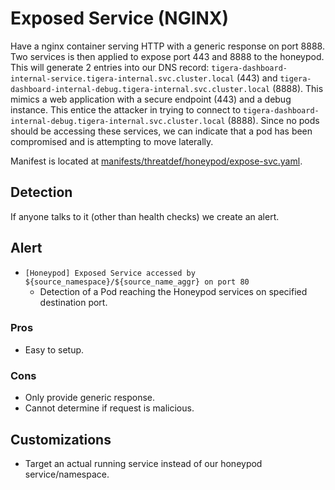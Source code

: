 # Exposed Service (NGINX)

Have a nginx container serving HTTP with a generic response on port 8888. Two services is then applied to expose port 443 and 8888 to the honeypod. This will generate 2 entries into our DNS record: `tigera-dashboard-internal-service.tigera-internal.svc.cluster.local` (443) and `tigera-dashboard-internal-debug.tigera-internal.svc.cluster.local` (8888). This mimics a web application with a secure endpoint (443) and a debug instance. This entice the attacker in trying to connect to `tigera-dashboard-internal-debug.tigera-internal.svc.cluster.local` (8888). Since no pods should be accessing these services, we can indicate that a pod has been compromised and is attempting to move laterally.

Manifest is located at [manifests/threatdef/honeypod/expose-svc.yaml](/manifests/threatdef/honeypod/expose-svc.yaml).

## Detection

If anyone talks to it (other than health checks) we create an alert.

## Alert

* `[Honeypod] Exposed Service accessed by ${source_namespace}/${source_name_aggr} on port 80`
  * Detection of a Pod reaching the Honeypod services on specified destination port.

### Pros

* Easy to setup.

### Cons

* Only provide generic response.
* Cannot determine if request is malicious.

## Customizations

* Target an actual running service instead of our honeypod service/namespace.
